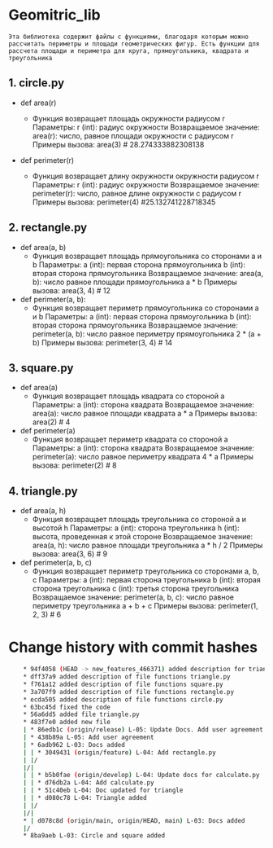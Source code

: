 # Geomitric_lib
```
Эта библиотека содержит файлы с функциями, благодаря которым можно рассчитать периметры и площади геометрических фигур. Есть функции для рассчета площади и периметра для круга, прямоугольника, квадрата и треугольника
```

## 1. circle.py
- def area(r)
    - Функция возвращает площадь окружности радиусом r
        Параметры:
            r (int): радиус окружности
        Возвращаемое значение:
            area(r): число, равное площади окружности с радиусом r
        Примеры вызова:
            area(3)     # 28.274333882308138

- def perimeter(r)
    - Функция возвращает длину окружности окружности радиусом r
        Параметры:
            r (int): радиус окружности
        Возвращаемое значение:
            perimeter(r): число, равное длине окружности с радиусом r
        Примеры вызова:
            perimeter(4)    #25.132741228718345

## 2. rectangle.py
- def area(a, b)
    - Функция возвращает площадь прямоугольника со сторонами a и b
        Параметры:
            a (int): первая сторона прямоугольника
            b (int): вторая сторона прямоугольника
        Возвращаемое значение:
            area(a, b): число равное площади прямоугольника a * b 
        Примеры вызова:
            area(3, 4)      # 12
- def perimeter(a, b):
    - Функция возвращает периметр прямоугольника со сторонами a и b
        Параметры:
            a (int): первая сторона прямоугольника
            b (int): вторая сторона прямоугольника
        Возвращаемое значение:
            perimeter(a, b): число равное периметру прямоугольника 2 * (a + b) 
        Примеры вызова:
            perimeter(3, 4)      # 14

## 3. square.py
- def area(a)
    - Функция возвращает площадь квадрата со стороной a
        Параметры:
            a (int): сторона квадрата
        Возвращаемое значение:
            area(a): число равное площади квадрата a * a 
        Примеры вызова:
            area(2)     # 4
- def perimeter(a)
    - Функция возвращает периметр квадрата со стороной a
        Параметры:
            a (int): сторона квадрата
        Возвращаемое значение:
            perimeter(a): число равное периметру квадрата 4 * a 
        Примеры вызова:
            perimeter(2)     # 8

## 4. triangle.py
- def area(a, h)
    - Функция возвращает площадь треугольника со стороной a и высотой h
        Параметры:
            a (int): сторона треугольника
            h (int): высота, проведенная к этой стороне
        Возвращаемое значение:
            area(a, h): число равное площади треугольника a * h / 2 
        Примеры вызова:
            area(3, 6)      # 9
- def perimeter(a, b, c)
    - Функция возвращает периметр треугольника со сторонами a, b, c
        Параметры:
            a (int): первая сторона треугольника
            b (int): вторая сторона треугольника
            c (int): третья сторона треугольника
        Возвращаемое значение:
            perimeter(a, b, c): число равное периметру треугольника a + b + c 
        Примеры вызова:
            perimeter(1, 2, 3)      # 6


# Change history with commit hashes
``` bash
    * 94f4058 (HEAD -> new_features_466371) added description for triangle.py
    * dff37a9 added description of file functions triangle.py
    * f761a12 added description of file functions square.py
    * 3a707f9 added description of file functions rectangle.py
    * ecda505 added description of file functions circle.py
    * 63bc45d fixed the code
    * 56a6dd5 added file triangle.py
    * 483f7e0 added new file
    | * 86edb1c (origin/release) L-05: Update Docs. Add user agreement info
    | * 438b89a L-05: Add user agreement
    | * 6adb962 L-03: Docs added
    | | * 3049431 (origin/feature) L-04: Add rectangle.py
    | |/  
    |/|   
    | | * b5b0fae (origin/develop) L-04: Update docs for calculate.py
    | | * d76db2a L-04: Add calculate.py
    | | * 51c40eb L-04: Doc updated for triangle
    | | * d080c78 L-04: Triangle added
    | |/  
    |/|   
    * | d078c8d (origin/main, origin/HEAD, main) L-03: Docs added
    |/  
    * 8ba9aeb L-03: Circle and square added
```
